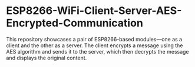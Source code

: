 # ESP8266-WiFi-Client-Server-AES-Encrypted-Communication
This repository showcases a pair of ESP8266-based modules—one as a client and the other as a server. The client encrypts a message using the AES algorithm and sends it to the server, which then decrypts the message and displays the original content.
